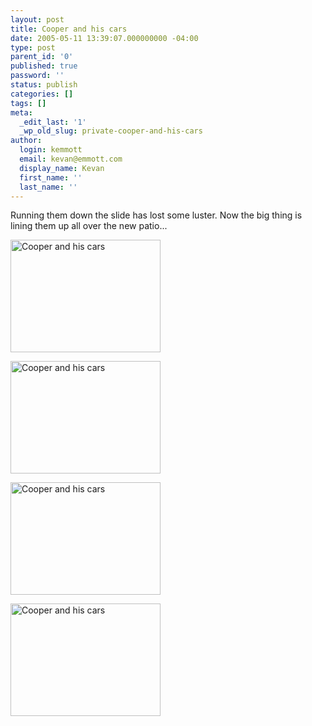 ```yaml
---
layout: post
title: Cooper and his cars
date: 2005-05-11 13:39:07.000000000 -04:00
type: post
parent_id: '0'
published: true
password: ''
status: publish
categories: []
tags: []
meta:
  _edit_last: '1'
  _wp_old_slug: private-cooper-and-his-cars
author:
  login: kemmott
  email: kevan@emmott.com
  display_name: Kevan
  first_name: ''
  last_name: ''
---
```

<p>Running them down the slide has lost some luster. Now the big thing is lining them up all over the new patio...</p>
<p><a title="Photo Sharing" href="http://www.flickr.com/photos/kevan/13443756/"><img src="{{ site.url }}/assets/images/blog/13443756_ae923ecf55_m.jpg" alt="Cooper and his cars" width="240" height="180" /></a></p>
<p><a title="Photo Sharing" href="http://www.flickr.com/photos/kevan/13443743/"><img src="{{ site.url }}/assets/images/blog/13443743_87f99020bc_m.jpg" alt="Cooper and his cars" width="240" height="180" /></a></p>
<p><a title="Photo Sharing" href="http://www.flickr.com/photos/kevan/13443725/"><img src="{{ site.url }}/assets/images/blog/13443725_5a0282c947_m.jpg" alt="Cooper and his cars" width="240" height="180" /></a></p>
<p><a title="Photo Sharing" href="http://www.flickr.com/photos/kevan/13443695/"><img src="{{ site.url }}/assets/images/blog/13443695_e26e1197f4_m.jpg" alt="Cooper and his cars" width="240" height="180" /></a></p>
